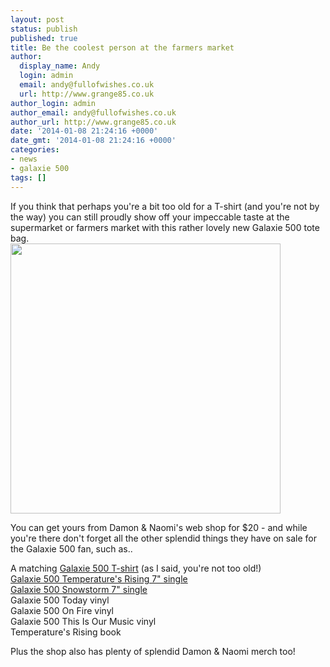 ```yaml
---
layout: post
status: publish
published: true
title: Be the coolest person at the farmers market
author:
  display_name: Andy
  login: admin
  email: andy@fullofwishes.co.uk
  url: http://www.grange85.co.uk
author_login: admin
author_email: andy@fullofwishes.co.uk
author_url: http://www.grange85.co.uk
date: '2014-01-08 21:24:16 +0000'
date_gmt: '2014-01-08 21:24:16 +0000'
categories:
- news
- galaxie 500
tags: []
---
```

<p>If you think that perhaps you're a bit too old for a T-shirt (and you're not by the way) you can still proudly show off your impeccable taste at the supermarket or farmers market with this rather lovely new <span class="removed_link" title="http://damonandnaomi.com/shop/galaxie-500-tote-bag/">Galaxie 500 tote bag</span>.<br />
<img src="https://media.fullofwishes.co.uk/01-galaxie_500/pictures/g500-tote-bag.jpg" width="432" height="432" class="aligncenter" /></p>
<p>You can get yours from <span class="removed_link" title="http://damonandnaomi.com/shop/">Damon & Naomi's web shop</span> for $20 - and while you're there don't forget all the other splendid things they have on sale for the Galaxie 500 fan, such as..</p>
<p>A matching <a href="http://damonandnaomi.com/shop/galaxie-500-t-shirt/">Galaxie 500 T-shirt</a> (as I said, you're not too old!)<br />
<a href="http://damonandnaomi.com/shop/galaxie-500-temperatures-rising-7/">Galaxie 500 Temperature's Rising 7" single</a><br />
<a href="http://damonandnaomi.com/shop/galaxie-500-snowstorm-7/">Galaxie 500 Snowstorm 7" single</a><br />
<span class="removed_link" title="http://damonandnaomi.com/shop/galaxie-500-today-lp/">Galaxie 500 Today vinyl</span><br />
<span class="removed_link" title="http://damonandnaomi.com/shop/galaxie-500-on-fire-lp/">Galaxie 500 On Fire vinyl</span><br />
<span class="removed_link" title="http://damonandnaomi.com/shop/galaxie-500-this-is-our-music-lp/">Galaxie 500 This Is Our Music vinyl</span><br />
<span class="removed_link" title="http://damonandnaomi.com/shop/galaxie-500-temperatures-rising/">Temperature's Rising book</span></p>
<p>Plus the <span class="removed_link" title="http://damonandnaomi.com/shop/">shop also has plenty of splendid Damon & Naomi merch</span> too!</p>
